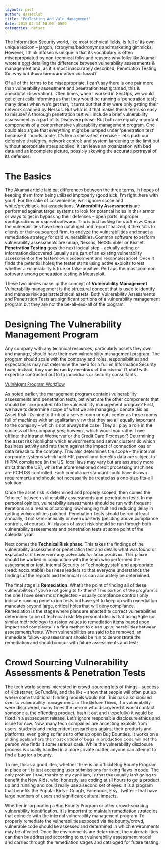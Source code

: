 ```yaml
---
layouts: post
author: dasseclab
title: "PenTesting And Vuln Management"
date: 2015-02-14 00:00 -0500
categories: netsec
---
```

The Information Security world, like most technical fields, is full of its own unique lexicon – jargon, acronyms/backronyms and marketing gimmicks. However, I think infosec is unique in that its vocabulary is often misappropriated by non-technical folks and reasons why folks like Akamai wrote a [post](https://blogs.akamai.com/2014/10/akamai-university-vulnerability-management-vs-pen-testing.html) detailing the difference between vulnerability assessments & management and, as it is most inaccurately described, Penetration Testing. So, why is it these terms are often confused?


Of all of the terms to be misappropriate, I can’t say there is one pair more than vulnerability assessment and penetration test (granted, this is anecdotal observation). Often times, when I worked in SecOps, we would get client calls informing us that they would be running a ‘penetration test’; many times when we’d get that, it turns out that they were only getting their network scanned by Nessus. But what is it that makes these terms so easy to misuse? A thorough penetration test will include a brief vulnerability assessment as a part of its Discovery phase. But both are equally important components of a comprehensive vulnerability management program. One could also argue that everything might be lumped under ‘penetration test’ because it sounds cooler. It’s like a stress-test exercise – let’s push our defensive strategies, network controls and system hardening to the limit but without appropriate stress applied, it can leave an organization with bad data and an incomplete picture, possibly skewing the accurate portrayal of its defenses.

# The Basics

The Akamai article laid out differences between the three terms, in hopes of keeping them from being utilized improperly (good luck, I’m right there with you!). For the sake of convenience, we’ll ignore scope and white/grey/black-hat associations. **Vulnerability Assessments** are performed against target systems to look for potential holes in their armor  or ways to get in bypassing their defenses – open ports, improper configurations or expired software. This is just looking for stuff now. Once the vulnerabilities have been cataloged and report finalized, it then falls to clients or their outsourced firm, to analyze the vulnerabilities and enact a remediation strategy for said vulnerabilities. Common software to perform vulnerability assessments are nmap, Nessus, NetStumbler or Kismet. **Penetration Testing** goes the next logical step – actually acting on information discovered (usually as a part of an existing vulnerability assessment or the tester’s own assessment and reconnaissance). Once it finds the potential holes, the tester starts using  active exploits to test whether a vulnerability is true or false positive. Perhaps the most common software among penetration testing is Metasploit.

These two pieces make up the concept of **Vulnerability Management**. Vulnerability management is the structural concept that is used to identify and manage risk against technical assets. Both Vulnerability Assessments and Penetration Tests are significant portions of a vulnerability management program but they are not the be-all-end-all of the program.

# Designing The Vulnerability Management Program

Any company with any technical resources, particularly assets they own and manage, should have their own vulnerability management program. The program should scale with the company and roles, responsibilities and expectations may not determine the need for a full on Information Security team; instead, they can be run by members of the internal IT staff with expertise contracted out to to individuals or security consultants.

[VulnMgmt Program Workflow](https://github.com/dasseclab/dasseclab.github.io/blob/main/_site/assets/images/vulnmgmt-program-workflow1.pdf)

As noted earlier, the management program contains vulnerability assessments and penetration tests, but what are the other components that should be incorporated into the vulnerability management program? First, we have to determine scope of what we are managing. I denote this as Asset Risk. It’s nice to think of a server room or data center as these rooms full of machines with an egalitarian view that they are all equally important to the company – which is not always the case. They all play a role in the success of the company, yes; however, which would you rather have offline: the Intranet Webserver or the Credit Card Processor? Determining the asset risk highlights which environments and server clusters do which business activity and rate them against the impact of connection loss or data breach to the company. This also determines the scope – the internal corporate systems which hold HR, payroll and benefits data are subject to HIPPA compliance (in the US, local laws may vary but are assuredly more strict than the US), while the aforementioned credit processing machines are PCI-DSS controlled. Each compliance standard could have its own requirements and should not necessarily be treated as a one-size-fits-all solution.

Once the asset risk is determined and properly scoped, then comes the “choice” between vulnerability assessments and penetration tests. In my personal opinion, vulnerability assessments should be run with frequent iterations as a means of catching low-hanging fruit and reducing delay in getting vulnerabilities patched. Penetration Tests should be run at least annually, if not semi-annually or even quarterly (pending above compliance controls, of course). All classes of asset risk should be run through both vulnerability assessments and penetration tests at some point of the calendar year.

Next comes the **Technical Risk phase**. This takes the findings of the vulnerability assessment or penetration test and details what was found or exploited or if there were any potentials for false positives. This phase should be worked in conjunction with the team who performed the assessment or test, internal Security or Technology staff and appropriate (read: accountable) business leaders so that everyone understands the findings of the reports and technical risk can accurately be determined.

The final stage is  **Remediation**. What’s the point of finding all of these vulnerabilities if you’re not going to fix them? This portion of the program is the one I have seen most neglected – usually compliance controls only indicate running penetration tests but have yet to keep up with remediation mandates beyond large, critical holes that will deny compliance. Remediation is the stage where plans are enacted to correct vulnerabilities determined to be of technical risk. My personal idea is that using Agile (or similar methodology) to assign values to remediation items based upon impact and complexity is a fine method to clean up vulnerabilities between assessments/tests. When vulnerabilities are said to be removed, an immediate follow-up assessment should be run to demonstrate the remediation and should concur with future assessments and tests.

# Crowd Sourcing Vulnerability Assessments & Penetration Tests

The tech world seems interested in crowd-sourcing lots of things – success of Kickstarter, GoFundMe, and the like – show that people will often put up where some traditional funding models would not. This has also crossed over to vulnerability management. In The Before Times, if a vulnerability were discovered, many times the person who discovered it would contact someone at the offending product, hash it out and (hopefully) it would be fixed in a subsequent release. Let’s ignore responsible disclosure ethics and issue for now. Now, many tech companies are accepting exploits from users, students and independent researchers against their products and platforms, even going so far as to offer up open Bug Bounties. It works on a sliding scale where the most critical of bugs in production code will net the person who finds it some serious cash. While the vulnerability disclosure process is usually handled in a more private matter, anyone can attempt to find a bug for a bounty.

To me, this is a good idea, whether there is an official Bug Bounty Program in place or it is just accepting user submissions for fixing flaws in code. The only problem I see, thanks to my cynicism, is that this usually isn’t going to benefit the New Kids, who, honestly, are coding at all hours to get a product up and running and could really use a second set of eyes. It is a program that benefits the Popular Kids – Google, Facebook, Etsy, Twitter – that have large numbers of users and significant cultural impacts.

Whether incorporating a Bug Bounty Program or other crowd-sourcing vulnerability identification, it is important to maintain remediation strategies that coincide with the internal vulnerability management program. To properly remediate the vulnerabilities exposed via the bounty/crowd, vulnerable code should be assessed and determined in which environments may be affected. Once the environments are determined, the vulnerabilities can then be addressed according to out vulnerability assessment model and carried through the remediation stages and cataloged for future testing.